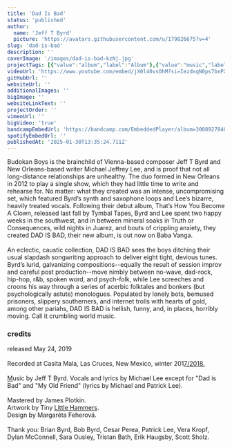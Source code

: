 ```yaml
---
title: 'Dad Is Bad'
status: 'published'
author:
  name: 'Jeff T Byrd'
  picture: 'https://avatars.githubusercontent.com/u/179826675?v=4'
slug: 'dad-is-bad'
description: ''
coverImage: '/images/dad-is-bad-kzNj.jpg'
projectTags: [{"value":"album","label":"Album"},{"value":"music","label":"Music"}]
videoUrl: 'https://www.youtube.com/embed/jX0l40vsOhM?si=IezdxqN0ps7bxPXe'
gitHubUrl: ''
websiteUrl: ''
additionalImages: ''
bigImage: ''
websiteLinkText: ''
projectOrder: ''
vimeoUrl: ''
bigVideo: 'true'
bandcampEmbedUrl: 'https://bandcamp.com/EmbeddedPlayer/album=3008927848/size=large/bgcol=ffffff/linkcol=0687f5/tracklist=false/transparent=true/'
spotifyEmbedUrl: ''
publishedAt: '2025-01-30T13:35:24.711Z'
---
```


Budokan Boys is the brainchild of Vienna-based composer Jeff T Byrd and New Orleans-based writer Michael Jeffrey Lee, and is proof that not all long-distance relationships are unhealthy. The duo formed in New Orleans in 2012 to play a single show, which they had little time to write and rehearse for. No matter: what they created was an intense, uncompromising set, which featured Byrd’s synth and saxophone loops and Lee’s bizarre, heavily treated vocals. Following their debut album, That’s How You Become A Clown, released last fall by Tymbal Tapes, Byrd and Lee spent two happy weeks in the southwest, and in between mineral soaks in Truth or Consequences, wild nights in Juarez, and bouts of crippling anxiety, they created DAD IS BAD, their new album, is out now on Baba Vanga.\
\
An eclectic, caustic collection, DAD IS BAD sees the boys ditching their usual slapdash songwriting approach to deliver eight tight, devious tunes. Byrd’s lurid, galvanizing compositions--equally the result of session improv and careful post production--move nimbly between no-wave, dad-rock, hip-hop, r&b, spoken word, and psych-folk, while Lee screeches and croons his way through a series of acerbic folktales and bonkers (but psychologically astute) monologues. Populated by lonely bots, bemused prisoners, slippery southerners, and internet trolls with hearts of gold, among other pariahs, DAD IS BAD is hellish, funny, and, in places, horribly moving. Call it crumbling world music.

### credits

released May 24, 2019\
\
Recorded at Casita Mala, Las Cruces, New Mexico, winter 201[7/2018.\
\
M](http://2018.Music)usic by Jeff T Byrd. Vocals and lyrics by Michael Lee except for "Dad is Bad" and "My Old Friend" (lyrics by Michael and Patrick Lee).\
\
Mastered by James Plotkin.\
Artwork by Tiny [Little Hammers](http://Hammers.Design).\
Design by Margaréta Feherová.\
\
Thank you: Brian Byrd, Bob Byrd, Cesar Perea, Patrick Lee, Vera Kropf, Dylan McConnell, Sara Ousley, Tristan Bath, Erik Haugsby, Scott Sholz.